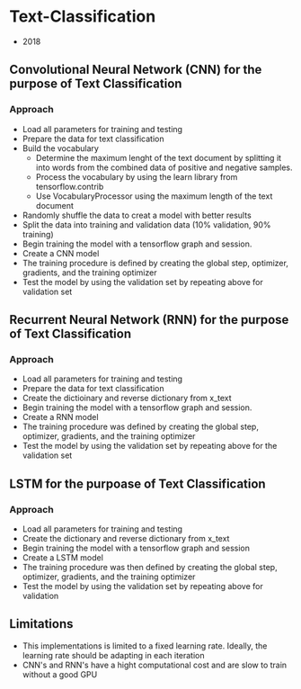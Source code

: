 # Text-Classification
- 2018

## Convolutional Neural Network (CNN) for the purpose of Text Classification
  ### Approach
  - Load all parameters for training and testing
  - Prepare the data for text classification
  - Build the vocabulary
    * Determine the maximum lenght of the text document by splitting it into words from the combined data of positive and negative samples. 
    * Process the vocabulary by using the learn library from tensorflow.contrib
    * Use VocabularyProcessor using the maximum length of the text document
  - Randomly shuffle the data to creat a model with better results
  - Split the data into training and validation data (10% validation, 90% training)
  - Begin training the model with a tensorflow graph and session.
  - Create a CNN model
  - The training procedure is defined by creating the global step, optimizer, gradients, and the training optimizer
  - Test the model by using the validation set by repeating above for validation set
## Recurrent Neural Network (RNN) for the purpose of Text Classification
  ### Approach
  - Load all parameters for training and testing
  - Prepare the data for text classification
  - Create the dictioinary and reverse dictionary from x_text
  - Begin training the model with a tensorflow graph and session. 
  - Create a RNN model
  - The training procedure was defined by creating the global step, optimizer, gradients, and the training optimizer
  - Test the model by using the validation set by repeating above for the validation set
## LSTM for the purpoase of Text Classification
  ### Approach
  - Load all parameters for training and testing
  - Create the dictionary and reverse dictionary from x_text
  - Begin training the model with a tensorflow graph and session
  - Create a LSTM model
  - The training procedure was then defined by creating the global step, optimizer, gradients, and the training optimizer
  - Test the model by using the validation set by repeating above for validation
## Limitations 
- This implementations is limited to a fixed learning rate. Ideally, the learning rate should be adapting in each iteration
- CNN's and RNN's have a hight computational cost and are slow to train without a good GPU
